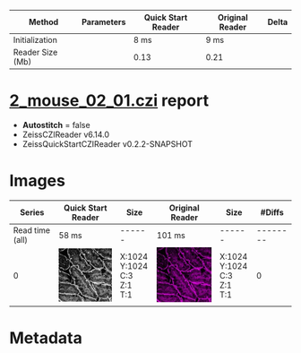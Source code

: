 |  Method            | Parameters       | Quick Start Reader | Original Reader | Delta  |
| -------------------|------------------|--------------------|-----------------|------- |
| Initialization     |                  |8 ms|9 ms|        |
| Reader Size (Mb)     |                  |0.13|0.21|        |
# [2_mouse_02_01.czi](https://zenodo.org/record/5823010/files/2_mouse_02_01.czi) report
 - **Autostitch** = false
 - ZeissCZIReader v6.14.0
 - ZeissQuickStartCZIReader v0.2.2-SNAPSHOT

# Images 

| Series            | Quick Start Reader | Size | Original Reader | Size | #Diffs |
|-------------------|--------------------|------|-----------------|------|--------|
| Read time (all)   |58 ms|------|101 ms|------|--------|
|0|![2_mouse_02_01.quick_true.flat_true.stitch_false.series_0.jpg](2_mouse_02_01/2_mouse_02_01.quick_true.flat_true.stitch_false.series_0.jpg)|X:1024<br>Y:1024<br>C:3<br>Z:1<br>T:1|![2_mouse_02_01.quick_false.flat_true.stitch_false.series_0.jpg](2_mouse_02_01/2_mouse_02_01.quick_false.flat_true.stitch_false.series_0.jpg)|X:1024<br>Y:1024<br>C:3<br>Z:1<br>T:1|0|

# Metadata

